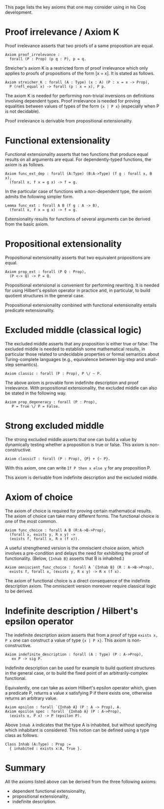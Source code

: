 This page lists the key axioms that one may consider using in his Coq development.

Proof irrelevance / Axiom K
===========================

Proof irrelevance asserts that two proofs of a same proposition are equal.

```coq
Axiom proof_irrelevance :
  forall (P : Prop) (p q : P), p = q.
```

Streicher's axiom K is a restricted form of proof irrelevance which only applies to proofs of propositions of the form \[x = x\]. It is stated as follows.

```coq
Axiom streicher_K : forall (A : Type) (x : A) (P : x = x -> Prop),
  P (refl_equal x) -> forall (p : x = x), P p.
```

The axiom K is needed for performing non-trivial inversions on definitions involving dependent types. Proof irrelevance is needed for proving equalities between values of types of the form `{x | P x}` (especially when P is not decidable).

Proof irrelevance is derivable from propositional extensionality.

Functional extensionality
=========================

Functional extensionality asserts that two functions that produce equal results on all arguments are equal. For dependently-typed functions, the axiom is as follows.

```coq
Axiom func_ext_dep : forall (A:Type) (B:A->Type) (f g : forall x, B x),
  (forall x, f x = g x) -> f = g.
```

In the particular case of functions with a non-dependent type, the axiom admits the following simpler form.

```coq
Lemma func_ext : forall A B (f g : A -> B),
  (forall x, f x = g x) -> f = g.
```

Extensionality results for functions of several arguments can be derived from the basic axiom.

Propositional extensionality
============================

Propositional extensionality asserts that two equivalent propositions are equal.

```coq
Axiom prop_ext : forall (P Q : Prop),
  (P <-> Q) -> P = Q.
```

Propositional extensional is convenient for performing rewriting. It is needed for using Hilbert's epsilon operator in practice and, in particular, to build quotient structures in the general case.

Propositional extensionality combined with functional extensionality entails predicate extensionality.

Excluded middle (classical logic)
=================================

The excluded middle asserts that any proposition is either true or false. The excluded middle is needed to establish some mathematical results, in particular those related to undecidable properties or formal semantics about Turing-complete languages (e.g., equivalence between big-step and small-step semantics).

```coq
Axiom classic : forall (P : Prop), P \/ ~ P.
```

The above axiom is provable form indefinite description and proof irrelevance. With propositional extensionality, the excluded middle can also be stated in the following way.

```coq
Axiom prop_degeneracy : forall (P : Prop),
   P = True \/ P = False.
```

Strong excluded middle
======================

The strong excluded middle asserts that one can build a value by dynamically testing whether a proposition is true or false. This axiom is non-constructive.

```coq
Axiom classicT : forall (P : Prop), {P} + {~ P}.
```

With this axiom, one can write `If P then x else y` for any proposition P.

This axiom is derivable from indefinite description and the excluded middle.

Axiom of choice
===============

The axiom of choice is required for proving certain mathematical results. The axiom of choice can take many different forms. The functional choice is one of the most common.

```coq
Axiom func_choice : forall A B (R:A->B->Prop),
  (forall x, exists y, R x y) ->
  (exists f, forall x, R x (f x)).
```

A useful strengthened version is the omniscient choice axiom, which involves a pre-condition and delays the need for exhibiting the proof of functionality. (Below, `{Inhab B}` asserts that B is inhabited.)

```coq
Axiom omniscient_func_choice : forall A `{Inhab B} (R : A->B->Prop),
  exists f, forall x, (exists y, R x y) -> R x (f x).
```

The axiom of functional choice is a direct consequence of the indefinite description axiom. The omniscient version moreover require classical logic to be derived.

Indefinite description / Hilbert's epsilon operator
===================================================

The indefinite description axiom asserts that from a proof of type `exists x, P x` one can construct a value of type `{x | P x}`. This axiom is non-constructive.

```coq
Axiom indefinite_description : forall (A : Type) (P : A->Prop),
   ex P -> sig P.
```

Indefinite description can be used for example to build quotient structures in the general case, or to build the fixed point of an arbitrarily-complex functional.

Equivalently, one can take as axiom Hilbert's epsilon operator which, given a predicate P, returns a value x satisfying P if there exists one, otherwise returns an arbitrary value.

```coq
Axiom epsilon : forall `{Inhab A} (P : A -> Prop), A.
Axiom epsilon_spec : forall `{Inhab A} (P : A->Prop),
  (exists x, P x) -> P (epsilon P).
```

Above `Inhab A` indicates that the type A is inhabited, but without specifying which inhabitant is considered. This notion can be defined using a type class as follows.

```coq
Class Inhab (A:Type) : Prop :=
  { inhabited : exists x:A, True }.
```

Summary
=======

All the axioms listed above can be derived from the three following axioms:

-   dependent functional extensionality,
-   propositional extensionality,
-   indefinite description.

